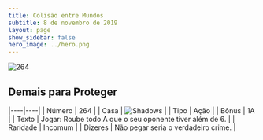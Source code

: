 ```yaml
---
title: Colisão entre Mundos
subtitle: 8 de novembro de 2019
layout: page
show_sidebar: false
hero_image: ../hero.png
---
```


![264](https://cdn.keyforgegame.com/media/card_front/pt/452_264_J93HJ73F4PMQ_pt.png)

## Demais para Proteger

|----|----|
| Número | 264 |
| Casa | ![Shadows](https://archonarcana.com/images/thumb/e/ee/Shadows.png/22px-Shadows.png "Sombras") |
| Tipo | Ação |
| Bônus | 1A |
| Texto | Jogar: Roube todo A que o seu oponente tiver além de 6. |
| Raridade | Incomum |
| Dizeres | Não pegar seria o verdadeiro crime. |
